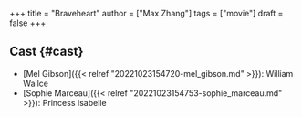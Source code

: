 +++
title = "Braveheart"
author = ["Max Zhang"]
tags = ["movie"]
draft = false
+++

## Cast {#cast}

-   [Mel Gibson]({{< relref "20221023154720-mel_gibson.md" >}}): William Wallce
-   [Sophie Marceau]({{< relref "20221023154753-sophie_marceau.md" >}}): Princess Isabelle
